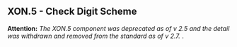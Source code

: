 ## XON.5 - Check Digit Scheme

**Attention:** _The XON.5 component was deprecated as of v 2.5 and the detail was withdrawn and removed from the standard as of v 2.7._ .
